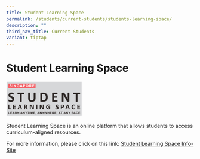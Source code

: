 ```yaml
---
title: Student Learning Space
permalink: /students/current-students/students-learning-space/
description: ""
third_nav_title: Current Students
variant: tiptap
---
```

<h1>Student Learning Space</h1>
<div class="isomer-image-wrapper">
<img style="width:40%" height="auto" width="100%" src="/images/sls.png">
</div>
<p>Student Learning Space is an online platform that allows students to access
curriculum-aligned resources.</p>
<p>For more information, please click on this link: <a href="https://www.learning.moe.edu.sg/" rel="noopener noreferrer nofollow" target="_blank">Student Learning Space Info-Site</a>
</p>
<p></p>